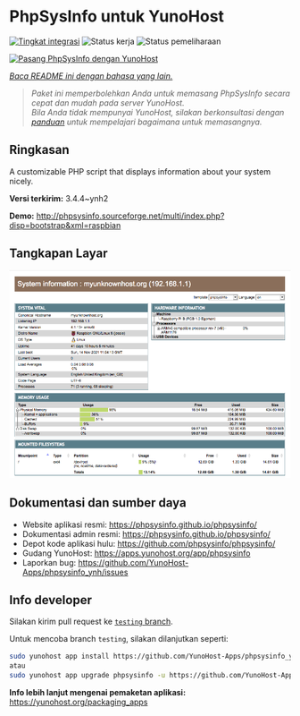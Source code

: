 <!--
N.B.: README ini dibuat secara otomatis oleh <https://github.com/YunoHost/apps/tree/master/tools/readme_generator>
Ini TIDAK boleh diedit dengan tangan.
-->

# PhpSysInfo untuk YunoHost

[![Tingkat integrasi](https://dash.yunohost.org/integration/phpsysinfo.svg)](https://ci-apps.yunohost.org/ci/apps/phpsysinfo/) ![Status kerja](https://ci-apps.yunohost.org/ci/badges/phpsysinfo.status.svg) ![Status pemeliharaan](https://ci-apps.yunohost.org/ci/badges/phpsysinfo.maintain.svg)

[![Pasang PhpSysInfo dengan YunoHost](https://install-app.yunohost.org/install-with-yunohost.svg)](https://install-app.yunohost.org/?app=phpsysinfo)

*[Baca README ini dengan bahasa yang lain.](./ALL_README.md)*

> *Paket ini memperbolehkan Anda untuk memasang PhpSysInfo secara cepat dan mudah pada server YunoHost.*  
> *Bila Anda tidak mempunyai YunoHost, silakan berkonsultasi dengan [panduan](https://yunohost.org/install) untuk mempelajari bagaimana untuk memasangnya.*

## Ringkasan

A customizable PHP script that displays information about your system nicely.


**Versi terkirim:** 3.4.4~ynh2

**Demo:** <http://phpsysinfo.sourceforge.net/multi/index.php?disp=bootstrap&xml=raspbian>

## Tangkapan Layar

![Tangkapan Layar pada PhpSysInfo](./doc/screenshots/screenshot.png)

## Dokumentasi dan sumber daya

- Website aplikasi resmi: <https://phpsysinfo.github.io/phpsysinfo/>
- Dokumentasi admin resmi: <https://phpsysinfo.github.io/phpsysinfo/>
- Depot kode aplikasi hulu: <https://github.com/phpsysinfo/phpsysinfo/>
- Gudang YunoHost: <https://apps.yunohost.org/app/phpsysinfo>
- Laporkan bug: <https://github.com/YunoHost-Apps/phpsysinfo_ynh/issues>

## Info developer

Silakan kirim pull request ke [`testing` branch](https://github.com/YunoHost-Apps/phpsysinfo_ynh/tree/testing).

Untuk mencoba branch `testing`, silakan dilanjutkan seperti:

```bash
sudo yunohost app install https://github.com/YunoHost-Apps/phpsysinfo_ynh/tree/testing --debug
atau
sudo yunohost app upgrade phpsysinfo -u https://github.com/YunoHost-Apps/phpsysinfo_ynh/tree/testing --debug
```

**Info lebih lanjut mengenai pemaketan aplikasi:** <https://yunohost.org/packaging_apps>
